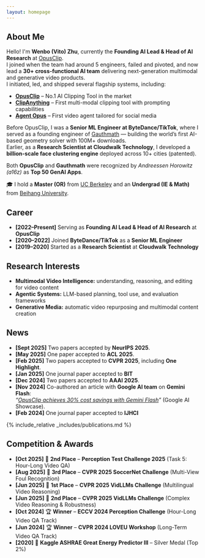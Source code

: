 ```yaml
---
layout: homepage
---
```


## About Me

Hello! I'm **Wenbo (Vito) Zhu**, currently the **Founding AI Lead & Head of AI Research** at [OpusClip](https://www.opusclip.com).  
I joined when the team had around 5 engineers, failed and pivoted, and now lead a **30+ cross-functional AI team** delivering next-generation multimodal and generative video products.  
I initiated, led, and shipped several flagship systems, including:  
- [**OpusClip**](https://www.opus.pro/) – No.1 AI Clipping Tool in the market
- [**ClipAnything**](https://www.opus.pro/clipanything) – First multi-modal clipping tool with prompting capabilities
- [**Agent Opus**](https://www.opus.pro/agent) – First video agent tailored for social media

Before OpusClip, I was a **Senior ML Engineer at ByteDance/TikTok**, where I served as a founding engineer of [Gauthmath](https://www.gauthmath.com/) — building the world’s first AI-based geometry solver with 100M+ downloads.  
Earlier, as a **Research Scientist at Cloudwalk Technology**, I developed a **billion-scale face clustering engine** deployed across 10+ cities (patented).  

Both **OpusClip** and **Gauthmath** were recognized by *Andreessen Horowitz (a16z)* as **Top 50 GenAI Apps**.  

🎓 I hold a **Master (OR)** from [UC Berkeley](https://engineering.berkeley.edu/) and an **Undergrad (IE & Math)** from [Beihang University](https://ev.buaa.edu.cn/).  

## Career

- **[2022–Present]** Serving as **Founding AI Lead & Head of AI Research** at **OpusClip**
- **[2020–2022]** Joined **ByteDance/TikTok** as a **Senior ML Engineer**
- **[2019–2020]** Started as a **Research Scientist** at **Cloudwalk Technology**

## Research Interests

- **Multimodal Video Intelligence:** understanding, reasoning, and editing for video content  
- **Agentic Systems:** LLM-based planning, tool use, and evaluation frameworks  
- **Generative Media:** automatic video repurposing and multimodal content creation  

## News

- **[Sept 2025]** Two papers accepted by **NeurIPS 2025**.
- **[May 2025]** One paper accepted to **ACL 2025**.  
- **[Feb 2025]** Two papers accepted to **CVPR 2025**, including **One Highlight**.  
- **[Jan 2025]** One journal paper accepted to **BIT** 
- **[Dec 2024]** Two papers accepted to **AAAI 2025**.  
- **[Nov 2024]** Co-authored an article with **Google AI team** on **Gemini Flash**:  
  *“[OpusClip achieves 30% cost savings with Gemini Flash](https://ai.google.dev/showcase/opusclip)”* (Google AI Showcase).  
- **[Feb 2024]** One journal paper accepted to **IJHCI**

{% include_relative _includes/publications.md %}

## Competition & Awards

- **[Oct 2025]** 🥈 **2nd Place** – **Perception Test Challenge 2025** (Task 5: Hour-Long Video QA)  
- **[Aug 2025]** 🥉 **3rd Place** – **CVPR 2025 SoccerNet Challenge** (Multi-View Foul Recognition)  
- **[Jun 2025]** 🥇 **1st Place** – **CVPR 2025 VidLLMs Challenge** (Multilingual Video Reasoning)  
- **[Jun 2025]** 🥈 **2nd Place** – **CVPR 2025 VidLLMs Challenge** (Complex Video Reasoning & Robustness)  
- **[Oct 2024]** 🏆 **Winner** – **ECCV 2024 Perception Challenge** (Hour-Long Video QA Track)  
- **[Jun 2024]** 🏆 **Winner** – **CVPR 2024 LOVEU Workshop** (Long-Term Video QA Track)
- **[2020]** 🥈 **Kaggle ASHRAE Great Energy Predictor III** – Silver Medal (Top 2%)  

